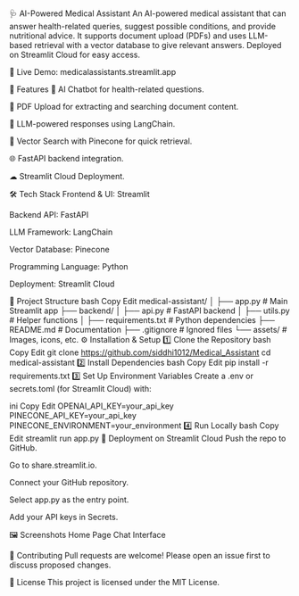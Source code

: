 🩺 AI-Powered Medical Assistant
An AI-powered medical assistant that can answer health-related queries, suggest possible conditions, and provide nutritional advice.
It supports document upload (PDFs) and uses LLM-based retrieval with a vector database to give relevant answers.
Deployed on Streamlit Cloud for easy access.

🔗 Live Demo: medicalassistants.streamlit.app

📌 Features
💬 AI Chatbot for health-related questions.

📄 PDF Upload for extracting and searching document content.

🧠 LLM-powered responses using LangChain.

📂 Vector Search with Pinecone for quick retrieval.

🌐 FastAPI backend integration.

☁ Streamlit Cloud Deployment.

🛠️ Tech Stack
Frontend & UI: Streamlit

Backend API: FastAPI

LLM Framework: LangChain

Vector Database: Pinecone

Programming Language: Python

Deployment: Streamlit Cloud

📂 Project Structure
bash
Copy
Edit
medical-assistant/
│
├── app.py                  # Main Streamlit app
├── backend/
│   ├── api.py               # FastAPI backend
│   ├── utils.py              # Helper functions
│
├── requirements.txt         # Python dependencies
├── README.md                # Documentation
├── .gitignore               # Ignored files
└── assets/                  # Images, icons, etc.
⚙️ Installation & Setup
1️⃣ Clone the Repository
bash
Copy
Edit
git clone https://github.com/siddhi1012/Medical_Assistant
cd medical-assistant
2️⃣ Install Dependencies
bash
Copy
Edit
pip install -r requirements.txt
3️⃣ Set Up Environment Variables
Create a .env or secrets.toml (for Streamlit Cloud) with:

ini
Copy
Edit
OPENAI_API_KEY=your_api_key
PINECONE_API_KEY=your_api_key
PINECONE_ENVIRONMENT=your_environment
4️⃣ Run Locally
bash
Copy
Edit
streamlit run app.py
🚀 Deployment on Streamlit Cloud
Push the repo to GitHub.

Go to share.streamlit.io.

Connect your GitHub repository.

Select app.py as the entry point.

Add your API keys in Secrets.

🖼️ Screenshots
Home Page	Chat Interface

🤝 Contributing
Pull requests are welcome!
Please open an issue first to discuss proposed changes.

📜 License
This project is licensed under the MIT License.




